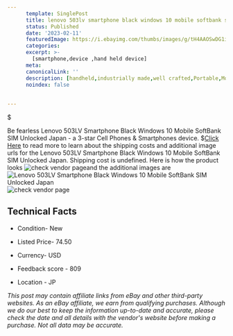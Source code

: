 ```yaml
---
      template: SinglePost
      title: lenovo 503lv smartphone black windows 10 mobile softbank sim unlocked japan
      status: Published
      date: '2023-02-11'
      featuredImage: https://i.ebayimg.com/thumbs/images/g/tH4AAOSwDG1iLrlk/s-l225.jpg
      categories: 
      excerpt: >-
        [smartphone,device ,hand held device]
      meta:
      canonicalLink: ''
      description: [handheld,industrially made,well crafted,Portable,Mobile,Compact,Convenient,Lightweight,Maneuverable,Man-portable,Miniature,Carriable,Hand-held,Light,Holdable,Transportable,Mobile device,Pocket-sized,On-the-go,Wireless,Cordless,Compact size,Convenient size, smartphone,device ,hand held device]
      noindex: false
      
        
---
```

$

Be fearless Lenovo 503LV Smartphone Black Windows 10 Mobile SoftBank SIM Unlocked Japan - a 3-star Cell Phones & Smartphones device.
$[Click Here](https://www.ebay.com/itm/353749754171?hash=item525d20e13b%3Ag%3AtH4AAOSwDG1iLrlk&mkevt=1&mkcid=1&mkrid=711-53200-19255-0&campid=%253CePNCampaignId%253E&customid=%253CreferenceId%253E&toolid=10049) to read more to learn about the shipping costs and additional image urls for the Lenovo 503LV Smartphone Black Windows 10 Mobile SoftBank SIM Unlocked Japan. Shipping cost is undefined. Here is how the product looks ![check vendor page](https://i.ebayimg.com/thumbs/images/g/tH4AAOSwDG1iLrlk/s-l225.jpg)and the additional images are![Lenovo 503LV Smartphone Black Windows 10 Mobile SoftBank SIM Unlocked Japan](https://i.ebayimg.com/images/g/tH4AAOSwDG1iLrlk/s-l1200.jpg)![check vendor page](https://origin-galleryplus.ebayimg.com/ws/web/353749754171_2_0_1/225x225.jpg,https://origin-galleryplus.ebayimg.com/ws/web/353749754171_3_0_1/225x225.jpg,https://origin-galleryplus.ebayimg.com/ws/web/353749754171_4_0_1/225x225.jpg,https://origin-galleryplus.ebayimg.com/ws/web/353749754171_5_0_1/225x225.jpg)



 ## Technical Facts 



     
      

 - Condition- New 


      

 - Listed Price- 74.50 


      

 - Currency- USD 


      

 - Feedback score - 809 


      

 - Location - JP 


      
      

 *_This post may contain affiliate links from eBay and other third-party websites. As an eBay affiliate, we earn from qualifying purchases. Although we do our best to keep the information up-to-date and accurate, please check the date and all details with the vendor's website before making a purchase. Not all data may be accurate._*






